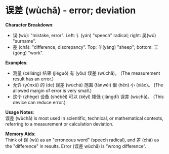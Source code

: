 # **误差 (wùchā) - error; deviation**

**Character Breakdown**:  
- 误 (wù): "mistake, error". Left: 讠(yán) "speech" radical; right: 吴(wú) "surname".  
- 差 (chā): "difference, discrepancy". Top: 羊(yáng) "sheep"; bottom: 工(gōng) "work".

**Examples**:  
- 测量 (cèliáng) 结果 (jiéguǒ) 有 (yǒu) 误差 (wùchā)。 (The measurement result has an error.)  
- 允许 (yǔnxǔ) 的 (de) 误差 (wùchā) 范围 (fànwéi) 很 (hěn) 小 (xiǎo)。 (The allowed margin of error is very small.)  
- 这个 (zhège) 设备 (shèbèi) 可以 (kěyǐ) 降低 (jiàngdī) 误差 (wùchā)。 (This device can reduce error.)

**Usage Notes**:  
误差 (wùchā) is most used in scientific, technical, or mathematical contexts, referring to a measurement or calculation deviation.

**Memory Aids**:  
Think of 误 (wù) as an "erroneous word" (speech radical), and 差 (chā) as the "difference" in results. Error (误差 wùchā) is “wrong difference”.